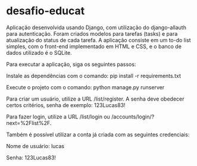 # desafio-educat

Aplicação desenvolvida usando Django, com utilização do django-allauth para autenticação. Foram criados modelos para tarefas (tasks) e para atualização do status de cada tarefa. A aplicação consiste em um to-do list simples, com o front-end implementado em HTML e CSS, e o banco de dados utilizado é o SQLite.

Para executar a aplicação, siga os seguintes passos:

Instale as dependências com o comando: pip install -r requirements.txt

Execute o projeto com o comando: python manage.py runserver

Para criar um usuário, utilize a URL /list/register. A senha deve obedecer certos critérios, senha de exemplo: 123Lucas83!

Para fazer login, utilize a URL /list/login ou /accounts/login/?next=%2Flist%2F.

Também é possível utilizar a conta já criada com as seguintes credenciais:

Nome de usuário: lucas

Senha: 123Lucas83!

